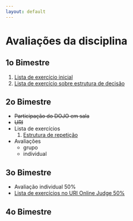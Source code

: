 ```yaml
---
layout: default
---
```


# [](#header-1) Avaliações da disciplina

## [](#header-2) 1o Bimestre

1. [Lista de exercício inicial](02-statements/problems)
2. [Lista de exercício sobre estrutura de decisão](03-decisions/problems)

## [](#header-2) 2o Bimestre

- ~~Participação do DOJO em sala~~
- ~~URI~~
- Lista de exercícios
  1. [Estrutura de repetição](04-loops/problems)
- Avaliações
  - grupo
  - individual

## [](#header-2) 3o Bimestre

- Avaliação individual 50%
- [Lista de exercícios no URI Online Judge 50%](https://www.urionlinejudge.com.br/judge/en/disciplines/join/4806)

## [](#header-2) 4o Bimestre
